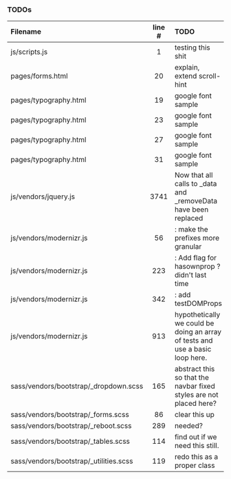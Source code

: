 ### TODOs
| Filename | line # | TODO
|:------|:------:|:------
| js/scripts.js | 1 | testing this shit
| pages/forms.html | 20 | explain, extend scroll-hint
| pages/typography.html | 19 | google font sample
| pages/typography.html | 23 | google font sample
| pages/typography.html | 27 | google font sample
| pages/typography.html | 31 | google font sample
| js/vendors/jquery.js | 3741 | Now that all calls to _data and _removeData have been replaced
| js/vendors/modernizr.js | 56 | : make the prefixes more granular
| js/vendors/modernizr.js | 223 | : Add flag for hasownprop ? didn't last time
| js/vendors/modernizr.js | 342 | : add testDOMProps
| js/vendors/modernizr.js | 913 | hypothetically we could be doing an array of tests and use a basic loop here.
| sass/vendors/bootstrap/_dropdown.scss | 165 | abstract this so that the navbar fixed styles are not placed here?
| sass/vendors/bootstrap/_forms.scss | 86 | clear this up
| sass/vendors/bootstrap/_reboot.scss | 289 | needed?
| sass/vendors/bootstrap/_tables.scss | 114 | find out if we need this still.
| sass/vendors/bootstrap/_utilities.scss | 119 | redo this as a proper class